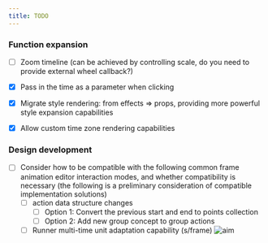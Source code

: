 ```yaml
---
title: TODO
---
```


### Function expansion

- [ ] Zoom timeline (can be achieved by controlling scale, do you need to provide external wheel callback?)
- [x] Pass in the time as a parameter when clicking
- [x] Migrate style rendering: from effects => props, providing more powerful style expansion capabilities
- [x] Allow custom time zone rendering capabilities


### Design development
- [ ] Consider how to be compatible with the following common frame animation editor interaction modes, and whether compatibility is necessary (the following is a preliminary consideration of compatible implementation solutions)
  - [ ] action data structure changes
    - [ ] Option 1: Convert the previous start and end to points collection
    - [ ] Option 2: Add new group concept to group actions
  - [ ] Runner multi-time unit adaptation capability (s/frame)
![aim](/assets/aim.png)
